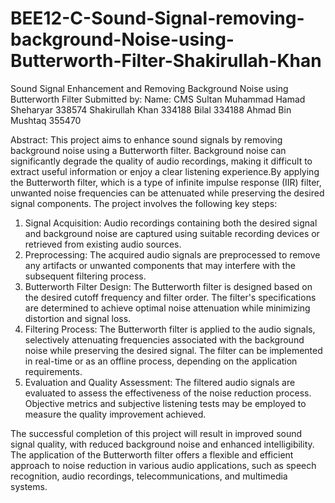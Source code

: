 # BEE12-C-Sound-Signal-removing-background-Noise-using-Butterworth-Filter-Shakirullah-Khan
Sound Signal Enhancement and Removing Background Noise using Butterworth Filter
Submitted by:
Name:                                          CMS
Sultan Muhammad Hamad Sheharyar                338574
Shakirullah Khan                               334188
Bilal                                          334188
Ahmad Bin Mushtaq                              355470 

Abstract:
This project aims to enhance sound signals by removing background noise using a Butterworth filter. Background noise can significantly degrade the quality of audio recordings, making it difficult to extract useful information or enjoy a clear listening experience.By applying the Butterworth filter, which is a type of infinite impulse response (IIR) filter, unwanted noise frequencies can be attenuated while preserving the desired signal components.
The project involves the following key steps:
1) Signal Acquisition: Audio recordings containing both the desired signal and background noise are captured using suitable recording devices or retrieved from existing audio sources.
2) Preprocessing: The acquired audio signals are preprocessed to remove any artifacts or unwanted components that may interfere with the subsequent filtering process.
3) Butterworth Filter Design: The Butterworth filter is designed based on the desired cutoff frequency and filter order. The filter's specifications are determined to achieve optimal noise attenuation while minimizing distortion and signal loss.
4) Filtering Process: The Butterworth filter is applied to the audio signals, selectively attenuating frequencies associated with the background noise while preserving the desired signal. The filter can be implemented in real-time or as an offline process, depending on the application requirements.
5) Evaluation and Quality Assessment: The filtered audio signals are evaluated to assess the effectiveness of the noise reduction process. Objective metrics and subjective listening tests may be employed to measure the quality improvement achieved.


The successful completion of this project will result in improved sound signal quality, with reduced background noise and enhanced intelligibility. The application of the Butterworth filter offers a flexible and efficient approach to noise reduction in various audio applications, such as speech recognition, audio recordings, telecommunications, and multimedia systems.
